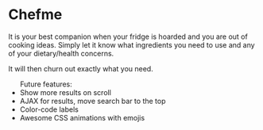 <h1>Chefme</h1>



<p>
  It is your best companion when your fridge is hoarded and you are out of cooking ideas.
  Simply let it know what ingredients you need to use and any of your dietary/health concerns.
</p>

<p>
  It will then churn out exactly what you need.
</p>

<ul> Future features:
  <li>Show more results on scroll</li>
  <li>AJAX for results, move search bar to the top</li>
  <li>Color-code labels</li>
  <li>Awesome CSS animations with emojis</li>
</ul>
